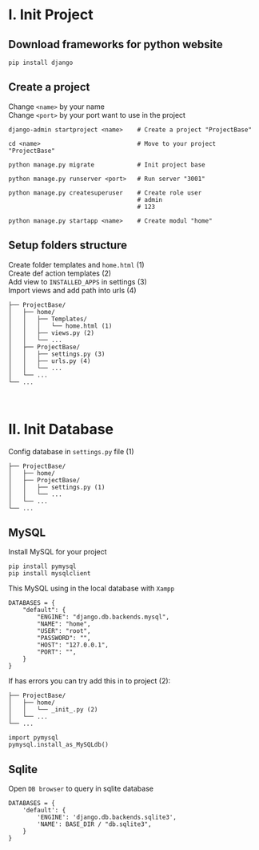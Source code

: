 # I. Init Project

## Download frameworks for python website

```
pip install django
```

## Create a project

Change `<name>` by your name <br>
Change `<port>` by your port want to use in the project

```
django-admin startproject <name>    # Create a project "ProjectBase"

cd <name>                           # Move to your project "ProjectBase"

python manage.py migrate            # Init project base

python manage.py runserver <port>   # Run server "3001"

python manage.py createsuperuser    # Create role user
                                    # admin
                                    # 123

python manage.py startapp <name>    # Create modul "home"
```

## Setup folders structure

Create folder templates and `home.html` (1)<br>
Create def action templates (2) <br>
Add view to `INSTALLED_APPS` in settings (3)<br>
Import views and add path into urls (4)

```
├── ProjectBase/
│   ├── home/
│   │   ├── Templates/
│   │   │   └── home.html (1)
│   │   ├── views.py (2)
│   │   └── ...
│   ├── ProjectBase/
│   │   ├── settings.py (3)
│   │   ├── urls.py (4)
│   │   └── ...
│   └── ...
└── ...
```

<br>

# II. Init Database

Config database in `settings.py` file (1)

```
├── ProjectBase/
│   ├── home/
│   ├── ProjectBase/
│   │   ├── settings.py (1)
│   │   └── ...
│   └── ...
└── ...
```

## MySQL

Install MySQL for your project<br>

```
pip install pymysql
pip install mysqlclient
```

This MySQL using in the local database with `Xampp`

```
DATABASES = {
    "default": {
        "ENGINE": "django.db.backends.mysql",
        "NAME": "home",
        "USER": "root",
        "PASSWORD": "",
        "HOST": "127.0.0.1",
        "PORT": "",
    }
}
```

If has errors you can try add this in to project (2):

```
├── ProjectBase/
│   ├── home/
│   │   └── _init_.py (2)
│   └── ...
└── ...
```

```
import pymysql
pymysql.install_as_MySQLdb()
```

## Sqlite

Open `DB browser` to query in sqlite database

```
DATABASES = {
    'default': {
        'ENGINE': 'django.db.backends.sqlite3',
        'NAME': BASE_DIR / "db.sqlite3",
    }
}
```
